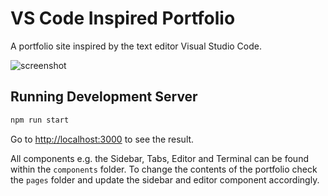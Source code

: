 # VS Code Inspired Portfolio

A portfolio site inspired by the text editor Visual Studio Code.

![screenshot](https://i.imgur.com/yb6qkU4.png)

## Running Development Server

```bash
npm run start
```
Go to [http://localhost:3000](http://localhost:3000/Portfolio) to see the result.

All components e.g. the Sidebar, Tabs, Editor and Terminal can be found within the `components` folder. To change the contents of the portfolio check the `pages` folder and update the sidebar and editor component accordingly.
